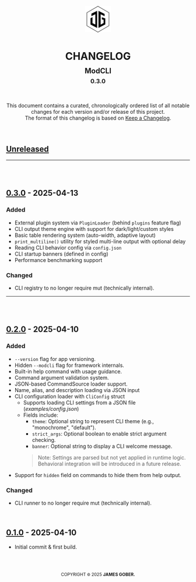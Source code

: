 <div align="center" id="top">
    <picture>
        <source media="(prefers-color-scheme: dark)" srcset="./docs/media/jamesgober-logo-dark.png">
        <img  width="72"  height="72" 
            alt="Official brand mark and logo of James Gober. Image shows JG stylish initials encased in a hexagon outline." 
            src="./docs/media/jamesgober-logo.png">
    </picture>
    <h1>
        <strong>CHANGELOG</strong>
        <sup>
            <br><sub>ModCLI</sub><br>
            <sup><suP>0.3.0</sup></sup>
        </sup>
    </h1>
</div>
<!-- 
/////////// END HEADER
#######################################################################################################
/////////// BEGIN BODY -->
<div align="center">
    This document contains a curated, chronologically ordered list of all notable changes for each version and/or release of this project. 
    <br>
    The format of this changelog is based on <a href="https://keepachangelog.com/en/1.1.0/">Keep a Changelog</a>.
    <br><br><br>
</div>

## [Unreleased]
<div>
<!-- 
    <h3>Added</h3>
    <ul>
        <li>TBD</li>
    </ul>
-->
    <hr><br><br>
<div>


<!-- 0.4.0
============================================
Extension &amp; Config Support
============================================-->



<!-- 0.3.0 | Structural Foundation
============================================
Config, plugin system, tables, etc
============================================-->
## [0.3.0] - 2025-04-13 
<div>
    <h3>Added</h3>
    <ul>
        <li>External plugin system via <code>PluginLoader</code> (behind <code>plugins</code> feature flag)</li>
        <li>CLI output theme engine with support for dark/light/custom styles</li>
        <li>Basic table rendering system (auto-width, adaptive layout)</li>
        <li><code>print_multiline()</code> utility for styled multi-line output with optional delay</li>
        <li>Reading CLI behavior config via <code>config.json</code></li>
        <li>CLI startup banners (defined in config)</li>
        <li>Performance benchmarking support</li>
    </ul>
    <h3>Changed</h3>
    <ul>    
        <li>CLI registry to no longer require mut (technically internal).</li>
    </ul>
    <hr><br><br>
<div>


<!-- 0.2.0 | Command Structure
============================================
Custom commanda, Version, Help, etc.
============================================-->
## [0.2.0] - 2025-04-10 
<div>
    <h3>Added</h3>
    <ul>
        <li><code>--version</code> flag for app versioning.</li>
        <li>Hidden <code>--modcli</code> flag for framework internals.</li>
        <li>Built-in help command with usage guidance.</li>
        <li>Command argument validation system.</li>
        <li>JSON-based CommandSource loader support.</li>
        <li>Name, alias, and description loading via JSON input</li>
        <li>
            CLI configuration loader with <code>CliConfig</code> struct
            <ul>
                <li>Supports loading CLI settings from a JSON file (<i>examples/config.json</i>)</li>
                <li>
                    Fields include:
                    <ul>
                        <li><code>theme</code>: Optional string to represent CLI theme (e.g., "monochrome", "default").</li>
                        <li><code>strict_args</code>: Optional boolean to enable strict argument checking.</li>
                        <li><code>banner</code>: Optional string to display a CLI welcome message.</li>
                    </ul>
                    <blockquote>Note: Settings are parsed but not yet applied in runtime logic. Behavioral integration will be introduced in a future release.</blockquote>
                </li>
            </ul>
        </li>
        <li>Support for <code>hidden</code> field on commands to hide them from help output.</li>
    </ul>
    <h3>Changed</h3>
    <ul>    
        <li>CLI runner to no longer require mut (technically internal).</li>
    </ul>
    <br>
<div>

<!-- 0.1.0
============================================
Initial Commit
============================================-->
## [0.1.0] - 2025-04-10 
<div>
    <ul>    
        <li>Initial commit &amp; first build.</li>
    </ul>
<div>


<!--
/////////// BEGIN FOOTER
####################################################################################################### -->
[unreleased]: https://github.com/jamesgober/mod-cli/compare/v0.1.0...HEAD
<!-- 
============================================================================
VERSIONS
============================================================================ -->

<!-- 
POST-RELEASE/STABLE GOES HERE
-->


<!--
 PRE-RELEASE =========================================================== -->
[0.4.0]: https://github.com/jamesgober/mod-cli/compare/v0.4.0...v0.4.0
[0.3.0]: https://github.com/jamesgober/mod-cli/compare/v0.2.0...v0.3.0
[0.2.0]: https://github.com/jamesgober/mod-cli/compare/v0.1.0...v0.2.0
[0.1.0]: https://github.com/jamesgober/mod-cli/compare/v0.1.0...HEAD


<!--#######################################################################################################
:: COPYRIGHT
============================================================================ -->
<div align="center">
  <br>
  <h2></h2>
  <sup>COPYRIGHT <small>&copy;</small> 2025 <strong>JAMES GOBER.</strong></sup>
</div>